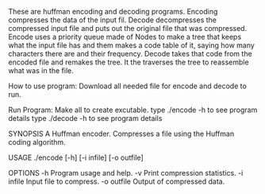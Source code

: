 These are huffman encoding and decoding programs. Encoding compresses the data of the input fil. Decode decompresses the compressed input file and puts out the original file that was compressed. Encode uses a priority queue made of Nodes to make a tree that keeps what the input file has and them makes a code table of it, saying how many characters there are and their frequency. Decode takes that code from the encoded file and remakes the tree. It the traverses the tree to reassemble what was in the file. 

How to use program:
Download all needed file for encode and decode to run.

Run Program:
Make all to create excutable.
type ./encode -h to see program details
type ./decode -h to see program details 

SYNOPSIS
  A Huffman encoder.
  Compresses a file using the Huffman coding algorithm.

USAGE
  ./encode [-h] [-i infile] [-o outfile]

OPTIONS
  -h             Program usage and help.
  -v             Print compression statistics.
  -i infile      Input file to compress.
  -o outfile     Output of compressed data.

